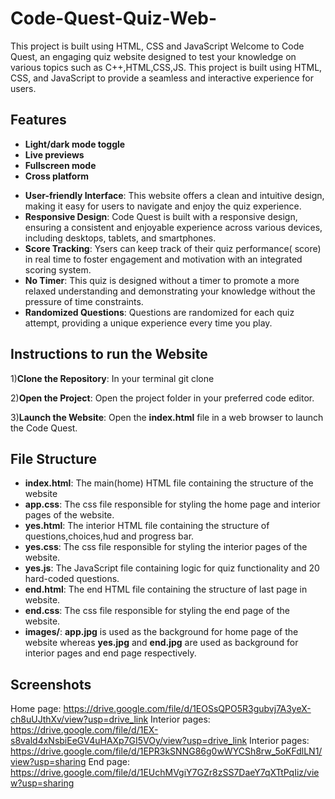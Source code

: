 # Code-Quest-Quiz-Web-
This project is built using HTML, CSS and JavaScript 
Welcome to Code Quest, an engaging quiz website designed to test your knowledge on various topics such as C++,HTML,CSS,JS. This project is built using HTML, CSS, and JavaScript to provide a seamless and interactive experience for users.



## Features

- **Light/dark mode toggle**
- **Live previews**
- **Fullscreen mode**
- **Cross platform**

* **User-friendly Interface**: This website offers a clean and intuitive design, making it easy for users to navigate and enjoy the quiz experience.
* **Responsive Design**: Code Quest is built with a responsive design, ensuring a consistent and enjoyable experience across various devices, including desktops, tablets, and smartphones.
* **Score Tracking**: Ysers can keep track of their quiz performance( score) in real time to foster engagement and motivation with an integrated scoring system.
* **No Timer**: This quiz is designed without a timer to promote a more relaxed understanding and demonstrating your knowledge without the pressure of time constraints.
* **Randomized Questions**: Questions are randomized for each quiz attempt, providing a unique experience every time you play.
## Instructions to run the Website
1)**Clone the Repository**: In your terminal
git clone              

2)**Open the Project**:
Open the project folder in your preferred code editor.

3)**Launch the Website**:
Open the **index.html** file in a web browser to launch the Code Quest.

## File Structure
* **index.html**: The main(home) HTML file containing the structure of the website
* **app.css**: The css file responsible for styling the home page and interior pages of the website.
* **yes.html**: The interior HTML file containing the structure of questions,choices,hud and progress bar.
* **yes.css**: The css file responsible for styling the interior pages of the website.
* **yes.js**: The JavaScript file containing logic for quiz functionality and 20 hard-coded questions.
* **end.html**: The end HTML file containing the structure of last page in website.
* **end.css**: The css file responsible for styling the end page of the website.
* **images/**: **app.jpg** is used as the background for home page of the website whereas **yes.jpg** and **end.jpg** are used as background for interior pages and end page respectively.

 ## Screenshots

Home page: https://drive.google.com/file/d/1EOSsQPO5R3gubvj7A3yeX-ch8uUJthXv/view?usp=drive_link
Interior pages: https://drive.google.com/file/d/1EX-s8vald4xNsbiEeGV4uHAXp7GI5VOy/view?usp=drive_link
Interior pages: https://drive.google.com/file/d/1EPR3kSNNG86g0wWYCSh8rw_5oKFdlLN1/view?usp=sharing
End page: https://drive.google.com/file/d/1EUchMVgiY7GZr8zSS7DaeY7qXTtPqIiz/view?usp=sharing
